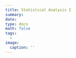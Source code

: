 ```yaml
---
title: Statistical Analysis I
summary: 
date: 
type: docs
math: false
tags:
  - 
image:
  caption: ''
---
```



